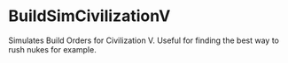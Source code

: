 # BuildSimCivilizationV

Simulates Build Orders for Civilization V. Useful for finding the best way to rush nukes for example.